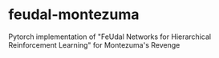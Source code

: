 # feudal-montezuma
Pytorch implementation of "FeUdal Networks for Hierarchical Reinforcement Learning" for Montezuma's Revenge
